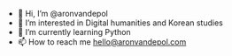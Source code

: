 - 👋 Hi, I’m @aronvandepol
- 👀 I’m interested in Digital humanities and Korean studies
- 🌱 I’m currently learning Python
- 📫 How to reach me hello@aronvandepol.com
